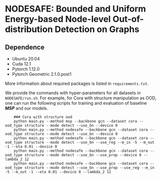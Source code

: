 # NODESAFE: Bounded and Uniform Energy-based Node-level Out-of-distribution Detection on Graphs

## Dependence

- Ubuntu 20.04
- Cuda 12.1
- Pytorch 1.12.0
- Pytorch Geometric 2.1.0.post1

More information about required packages is listed in `requirements.txt`.



 
We provide the commands with hyper-parameters for all datasets in `NODESAFE/run.sh`. 
For example, for Cora with structure manipulation as OOD, one can run the following scripts for training and evaluation of baseline ***MSP*** and our models.
```shell 
    ### Cora with structure ood
    python main.py --method msp --backbone gcn --dataset cora --ood_type structure --mode detect --use_bn --device 0
    python main.py --method nodesafe --backbone gcn --dataset cora --ood_type structure --mode detect --use_bn --device 0
    python main.py --method nodesafe --backbone gcn --dataset cora --ood_type structure --mode detect --use_bn --use_reg --m_in -5 --m_out -1 --eta 0.01 --device 0
    python main.py --method nodesafe --backbone gcn --dataset cora --ood_type structure --mode detect --use_bn --use_prop --device 0 --lambda_2 12
    python main.py --method nodesafe --backbone gcn --dataset cora --ood_type structure --mode detect --use_bn --use_prop --use_reg --m_in -5 --m_out -1 --eta 0.01 --device 0 --lambda_2 12
```
